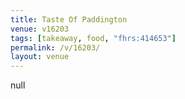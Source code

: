 ```yaml
---
title: Taste Of Paddington
venue: v16203
tags: [takeaway, food, "fhrs:414653"]
permalink: /v/16203/
layout: venue
---
```

null